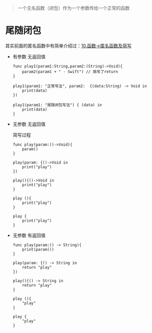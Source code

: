 
>一个无名函数（闭包）作为一个参数传给一个正常的函数

# 尾随闭包

其实前面的匿名函数中有简单介绍过：[10.函数->匿名函数及简写](./Swift-10.md#匿名函数及简写)

- 有参数 无返回值

  ```sw
  func play1(param1:String,param2:(String)->Void){
      param2(param1 + " - Swift") // 简写了return
  }

  play1(param1: "正常写法", param2:  {(data:String) -> Void in
      print(data)
  })

  play1(param1: "尾随闭包写法") { (data) in
      print(data)
  }
  ```

- 无参数 无返回值

  简写过程

  ```sw
  func play(param:()->Void){
      param()
  }

  play(param: {()->Void in
      print("play")
  })

  play(){()->Void in
      print("play")
  }

  play (){
      print("play")
  }

  play {
      print("play")
  }
  ```

- 无参数 有返回值

  ```sw
  func play(param:() -> String){
      print(param()) 
  }

  play(param: {() -> String in
      return "play"
  })

  play(){() -> String in
      return "play"
  }

  play (){
      "play"
  }

  play {
      "play"
  }
  ```